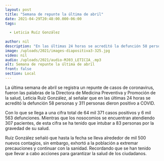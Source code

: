 ```yaml
---
layout: post
title: "Semana de repunte la última de abril"
date: 2021-04-29T20:48:00.000-06:00
tags:
  
  - Leticia Ruíz González
  
author: nil
description: "En las últimas 24 horas se acreditó la defunción 58 personas y 311 personas dieron positivo a COVID."
image: /uploads/2021/images-diapositiva3-325.jpg
video: nil
audio: /uploads/2021/audio-MJ03_LETICIA_.mp3
alt: Semana de repunte la última de abril
front: false
section: Local
---
```


La última semana de abril se registra un repunte de casos de coronavirus, fueron las palabras de la Directora de Medicina Preventiva y Promoción de la salud, Leticia Ruíz González, al señalar que en las últimas 24 horas se acreditó la defunción 58 personas y 311 personas dieron positivo a COVID.
 
Con lo que se llega a una cifra total de 64 mil 371 casos positivos y 6 mil 563 defunciones. Mientras que los nosocomios se encuentran atendiendo 307 pacientes, de esta cifra se ha tenido que intubar a 83 personas por la gravedad de su salud.

Ruíz González señaló que hasta la fecha se lleva alrededor de mil 500 nuevos contagios, sin embargo, exhortó a la población a extremar precauciones y continuar con la sanidad. Recordando que se han tenido que llevar a cabo acciones para garantizar la salud de los ciudadanos.
